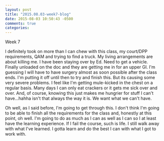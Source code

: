 ```yaml
---
layout: post
title: "2015.08.03-week7-blog"
date: 2015-08-03 10:50:43 -0500
comments: true
categories: 
---
```


Week 7

I definitely took on more than I can chew with this class, my court/DPP requirements, QAM and trying to find a truck.  My living arrangements are about killing me.  I have been staying over by Ed.  Need to get a vehicle.  Finally unloaded on the doc and they are getting me in for an upper GI.  I'm guessing I will have to have surgery almost as soon possible after the class ends.  I'm putting it off until then to try and finish this.  But its causing some very severe problems.  I feel like I'm getting mule-kicked in the chest on a regular basis.  Many days I can only eat crackers or it gets me sick over and over.  And, of course, knowing this just makes me hungrier for stuff I can't have...hahha isn't that always the way it is.  We want what we can't have.  

Oh well, as I said before, I'm going to get through this.  I don't think I'm going to be able to finish all the requirements for the class and, honestly at this point, oh well.  I'm going to do as much as I can as well as I can so I at least have the learning experience.  If I fail the course, such is life.  I still walk away with what I've learned.  I gotta learn and do the best I can with what I got to work with.